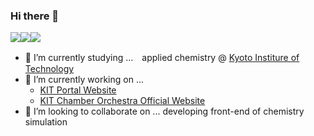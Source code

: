 ### Hi there 👋
<img src="https://img.shields.io/badge/Javascript-276DC3.svg?logo=javascript&style=flat"><img src="https://img.shields.io/badge/Ruby_on_Rails-CC0000?style=flat&logo=ruby-on-rails&logoColor=white"><img src="https://img.shields.io/badge/-Python-F9DC3E.svg?logo=python&style=flat">

- 🧪 I’m currently studying ...　applied chemistry @ [Kyoto Institure of Technology](https://www.kit.ac.jp/en/)
- 🔭 I’m currently working on ... 
  <!-- - [dedede](https://www.sonycsl.co.jp/kyoto/projects/dedede/) @SonyCSL Kyoto -->
  - [KIT Portal Website](https://fox-nh133.github.io/kit-portal-web/)
  - [KIT Chamber Orchestra Official Website](https://www.shitsukan.info)
- 🔎 I’m looking to collaborate on ... developing front-end of chemistry simulation

<!--
**fox-Nh133/fox-Nh133** is a ✨ _special_ ✨ repository because its `README.md` (this file) appears on your GitHub profile.

Here are some ideas to get you started:

- 🔭 I’m currently working on ...
- 🌱 I’m currently learning ...
- 👯 I’m looking to collaborate on ...
- 🤔 I’m looking for help with ...
- 💬 Ask me about ...
- 📫 How to reach me: ...
- 😄 Pronouns: ...
- ⚡ Fun fact: ...
-->
